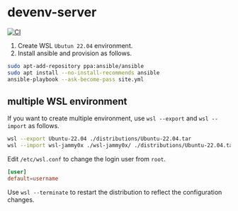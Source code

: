 # devenv-server

[![CI](https://github.com/km45/devenv-server/actions/workflows/ci.yml/badge.svg)](https://github.com/km45/devenv-server/actions/workflows/ci.yml)

1. Create WSL `Ubutun 22.04` environment.
1. Install ansible and provision as follows.

```sh
sudo apt-add-repository ppa:ansible/ansible
sudo apt install --no-install-recommends ansible
ansible-playbook --ask-become-pass site.yml
```

## multiple WSL environment

If you want to create multiple environment, use `wsl --export` and `wsl --import` as follows.

```sh
wsl --export Ubuntu-22.04 ./distributions/Ubuntu-22.04.tar
wsl --import wsl-jammy0x ./wsl-jammy0x/ ./distributions/Ubuntu-22.04.tar
```

Edit `/etc/wsl.conf` to change the login user from `root`.

```conf
[user]
default=username
```

Use `wsl --terminate` to restart the distribution to reflect the configuration changes.
